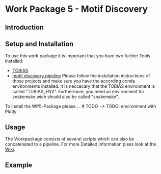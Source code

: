 # Work Package 5 - Motif Discovery

## Introduction

## Setup and Installation
To use this work package it is important that you have two further Tools installed:
* [TOBIAS](https://github.com/loosolab/TOBIAS)
* [motif discovery pipeline](https://github.com/loosolab/motif-discovery-pipeline)
Please follow the installation instructions of those projects and make sure you have the according conda environments installed. It is neccecary that the TOBIAS environment is called "TOBIAS_ENV". 
Furthermore, you need an environment for snakemake wich should also be called "snakemake".

To install the WP5-Package please ... # TODO
--> TODO: environment with Plotly


## Usage
The Workpackage consists of several scripts which can also be concatenated to a pipeline. For more Detailed information pleas look at the [Wiki](https://github.com/loosolab/Datenanalyse-2021/wiki/WP5).

## Example


